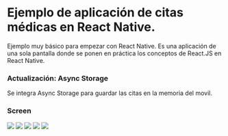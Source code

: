 # Ejemplo de aplicación de citas médicas en React Native.

Ejemplo muy básico para empezar con React Native. Es una aplicación de una sola pantalla donde se ponen en práctica los conceptos de React.JS en React Native.

### Actualización: Async Storage

Se integra Async Storage para guardar las citas en la memoria del movil.

### Screen


<img src="docs/screen1.jpg">
<img src="docs/screen2.jpg">
<img src="docs/screen3.jpg">
<img src="docs/screen4.jpg">
<img src="docs/screen5.jpg">